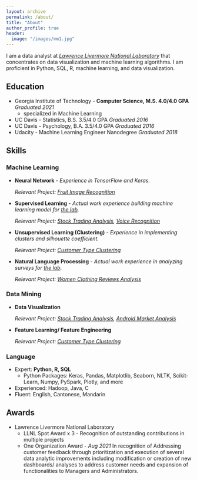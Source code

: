 ```yaml
---
layout: archive
permalink: /about/
title: "About"
author_profile: true
header:
  image: "/images/mm1.jpg"
---
```


I am a data analyst at *[Lawrence Livermore National Laboratory](https://en.wikipedia.org/wiki/Lawrence_Livermore_National_Laboratory)* that concentrates on data visualization and machine learning algorithms. I am proficient in Python, SQL, R, machine learning, and data visualization.

## Education
  * Georgia Institute of Technology - **Computer Science, M.S. 4.0/4.0 GPA**     *Graduated 2021*
    * specialized in Machine Learning
  * UC Davis - Statistics, B.S. 3.5/4.0 GPA    *Graduated 2016*
  * UC Davis - Psychology, B.A. 3.5/4.0 GPA    *Graduated 2016*
  * Udacity - Machine Learning Engineer Nanodegree     *Graduated 2018*

## Skills

### Machine Learning

 * **Neural Network** - *Experience in TensorFlow and Keras.*

    *Relevant Project: [Fruit Image Recognition](/fruit_image_recognition/)*

 * **Supervised Learning** - *Actual work experience building machine learning model for [the lab](https://en.wikipedia.org/wiki/Lawrence_Livermore_National_Laboratory).*

    *Relevant Project: [Stock Trading Analysis](/Stock_Market/), [Voice Recognition](/Voice_recognition/)*

 * **Unsupervised Learning (Clustering)** - *Experience in implementing clusters and silhouette coefficient.*

    *Relevant Project: [Customer Type Clustering](/Customer_Type_Clustering/)*

 * **Natural Language Processing** - *Actual work experience in analyzing surveys for [the lab](https://en.wikipedia.org/wiki/Lawrence_Livermore_National_Laboratory).*

    *Relevant Project: [Women Clothing Reviews Analysis](/Women_Clothing_Reviews/)*

### Data Mining
 * **Data Visualization**

    *Relevant Project: [Stock Trading Analysis](/Stock_Market/), [Android Market Analysis](/Android_Market_Analysis/)*

 * **Feature Learning/ Feature Engineering**

    *Relevant Project: [Customer Type Clustering](/Customer_Type_Clustering/)*

### Language
  * Expert: **Python, R, SQL**
    + Python Packages: Keras, Pandas, Matplotlib, Seaborn, NLTK, Scikit-Learn, Numpy, PySpark, Plotly, and more
  * Experienced: Hadoop, Java, C
  * Fluent: English, Cantonese, Mandarin

## Awards
  * Lawrence Livermore National Laboratory
    * LLNL Spot Award x 3 - Recognition of outstanding contributions in multiple projects
    * One Organization Award - *Aug 2021* In recognition of Addressing customer feedback through prioritization and execution of several data analytic improvements including modification or creation of new dashboards/ analyses to address customer needs and expansion of functionalities to Managers and Administrators.
